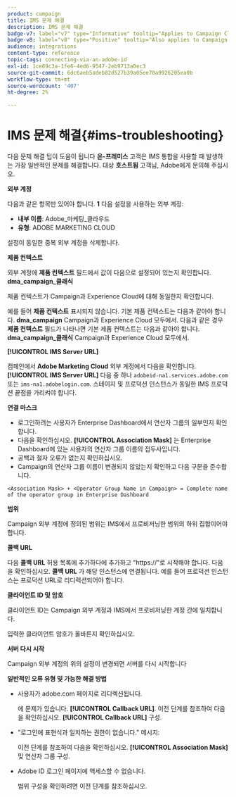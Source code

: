 ```yaml
---
product: campaign
title: IMS 문제 해결
description: IMS 문제 해결
badge-v7: label="v7" type="Informative" tooltip="Applies to Campaign Classic v7"
badge-v8: label="v8" type="Positive" tooltip="Also applies to Campaign v8"
audience: integrations
content-type: reference
topic-tags: connecting-via-an-adobe-id
exl-id: 1ce89c3a-1fe6-4ed6-9547-2eb9713a0ec3
source-git-commit: 6dc6aeb5adeb82d527b39a05ee70a9926205ea0b
workflow-type: tm+mt
source-wordcount: '407'
ht-degree: 2%

---
```


# IMS 문제 해결{#ims-troubleshooting}



다음 문제 해결 팁이 도움이 됩니다 **온-프레미스** 고객은 IMS 통합을 사용할 때 발생하는 가장 일반적인 문제를 해결합니다. 대상 **호스트됨** 고객님, Adobe에게 문의해 주십시오.

**외부 계정**

다음과 같은 항목만 있어야 합니다. **1** 다음 설정을 사용하는 외부 계정:

* **내부 이름**: Adobe_마케팅_클라우드
* **유형**: ADOBE MARKETING CLOUD

설정이 동일한 중복 외부 계정을 삭제합니다.

**제품 컨텍스트**

외부 계정에 **제품 컨텍스트** 필드에서 값이 다음으로 설정되어 있는지 확인합니다. **dma_campaign_클래식**

제품 컨텍스트가 Campaign과 Experience Cloud에 대해 동일한지 확인합니다.

예를 들어 **제품 컨텍스트** 표시되지 않습니다. 기본 제품 컨텍스트는 다음과 같아야 합니다. **dma_campaign** Campaign과 Experience Cloud 모두에서. 다음과 같은 경우 **제품 컨텍스트** 필드가 나타나면 기본 제품 컨텍스트는 다음과 같아야 합니다. **dma_campaign_클래식** Campaign과 Experience Cloud 모두에서.

**[!UICONTROL IMS Server URL]**

캠페인에서 **Adobe Marketing Cloud** 외부 계정에서 다음을 확인합니다. **[!UICONTROL IMS Server URL]** 다음 중 하나 `adobeid-na1.services.adobe.com` 또는 `ims-na1.adobelogin.com`. 스테이지 및 프로덕션 인스턴스가 동일한 IMS 프로덕션 끝점을 가리켜야 합니다.

**연결 마스크**

* 로그인하려는 사용자가 Enterprise Dashboard에서 연산자 그룹의 일부인지 확인합니다.
* 다음을 확인하십시오. **[!UICONTROL Association Mask]** 는 Enterprise Dashboard에 있는 사용자의 연산자 그룹 이름의 접두사입니다.
* 공백과 철자 오류가 없는지 확인하십시오.
* Campaign의 연산자 그룹 이름이 변경되지 않았는지 확인하고 다음 구문을 준수합니다.

```
<Association Mask> + <Operator Group Name in Campaign> = Complete name of the operator group in Enterprise Dashboard
```

**범위**

Campaign 외부 계정에 정의된 범위는 IMS에서 프로비저닝한 범위의 하위 집합이어야 합니다.

**콜백 URL**

다음 **콜백 URL** 허용 목록에 추가하다에 추가하고 &quot;https://&quot;로 시작해야 합니다. 다음을 확인하십시오. **콜백 URL** 가 해당 인스턴스에 연결됩니다. 예를 들어 프로덕션 인스턴스는 프로덕션 URL로 리디렉션되어야 합니다.

**클라이언트 ID 및 암호**

클라이언트 ID는 Campaign 외부 계정과 IMS에서 프로비저닝한 계정 간에 일치합니다.

입력한 클라이언트 암호가 올바른지 확인하십시오.

**서버 다시 시작**

Campaign 외부 계정의 위의 설정이 변경되면 서버를 다시 시작합니다

**일반적인 오류 유형 및 가능한 해결 방법**

* 사용자가 adobe.com 페이지로 리디렉션됩니다.

   에 문제가 있습니다. **[!UICONTROL Callback URL]**. 이전 단계를 참조하여 다음을 확인하십시오. **[!UICONTROL Callback URL]** 구성.

* &quot;로그인에 표현식과 일치하는 권한이 없습니다.&quot; 메시지:

   이전 단계를 참조하여 다음을 확인하십시오. **[!UICONTROL Association Mask]** 및 연산자 그룹 구성.

* Adobe ID 로그인 페이지에 액세스할 수 없습니다.

   범위 구성을 확인하려면 이전 단계를 참조하십시오.
